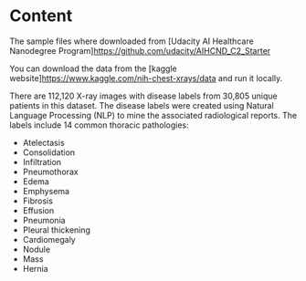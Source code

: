 # Content

The sample files where downloaded from [Udacity AI Healthcare Nanodegree Program]<https://github.com/udacity/AIHCND_C2_Starter>

You can download the data from the [kaggle website]<https://www.kaggle.com/nih-chest-xrays/data> and run it locally.


There are 112,120 X-ray images with disease labels from 30,805 unique patients in this dataset. The disease labels were created using Natural Language Processing (NLP) to mine the associated radiological reports. The labels include 14 common thoracic pathologies:

* Atelectasis
* Consolidation
* Infiltration
* Pneumothorax
* Edema
* Emphysema
* Fibrosis
* Effusion
* Pneumonia
* Pleural thickening
* Cardiomegaly
* Nodule
* Mass
* Hernia
